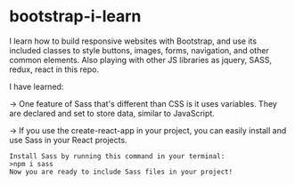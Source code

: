 # bootstrap-i-learn
I learn how to build responsive websites with Bootstrap, and use its included classes to style buttons, images, forms, navigation, and other common elements. Also playing with other JS libraries as jquery, SASS, redux, react in this repo.

I have learned:

-> One feature of Sass that's different than CSS is it uses variables. They are declared and set to store data, similar to JavaScript.

-> If you use the create-react-app in your project, you can easily install and use Sass in your React projects.

    Install Sass by running this command in your terminal:
    >npm i sass
    Now you are ready to include Sass files in your project!
